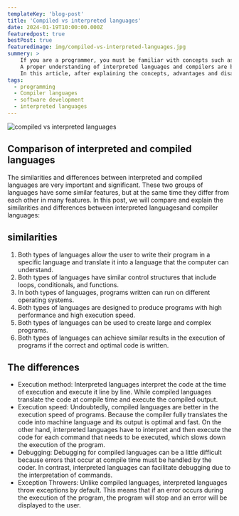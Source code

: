 ```yaml
---
templateKey: 'blog-post'
title: 'Compiled vs interpreted languages'
date: 2024-01-19T10:00:00.000Z
featuredpost: true
bestPost: true
featuredimage: img/compiled-vs-interpreted-languages.jpg
summery: >
    If you are a programmer, you must be familiar with concepts such as "interpreted languages" and "compiler languages".
    A proper understanding of interpreted languages ​​and compilers are both of the most important tools that will come in handy for software development.
    In this article, after explaining the concepts, advantages and disadvantages of compiler and interpreter languages, we compare the two.
tags:
  - programming
  - Compiler languages
  - software development
  - interpreted languages
---
```

![compiled vs interpreted languages](/img/compiler-vs-interpreter.png)
## Comparison of interpreted and compiled languages
The similarities and differences between interpreted and compiled languages ​​are very important and significant.
These two groups of languages ​​have some similar features, but at the same time they differ from each other in many features.
In this post, we will compare and explain the similarities and differences between interpreted languages ​​and compiler languages:

## similarities
1. Both types of languages ​​allow the user to write their program in a specific language and translate it into a language that the computer can understand.
2. Both types of languages ​​have similar control structures that include loops, conditionals, and functions.
3. In both types of languages, programs written can run on different operating systems.
4. Both types of languages ​​are designed to produce programs with high performance and high execution speed.
5. Both types of languages ​​can be used to create large and complex programs.
6. Both types of languages ​​can achieve similar results in the execution of programs if the correct and optimal code is written.

## The differences
* Execution method: Interpreted languages ​​interpret the code at the time of execution and execute it line by line. While compiled languages ​​translate the code at compile time and execute the compiled output.
* Execution speed: Undoubtedly, compiled languages ​​are better in the execution speed of programs. Because the compiler fully translates the code into machine language and its output is optimal and fast. On the other hand, interpreted languages ​​have to interpret and then execute the code for each command that needs to be executed, which slows down the execution of the program.
* Debugging: Debugging for compiled languages ​​can be a little difficult because errors that occur at compile time must be handled by the coder. In contrast, interpreted languages ​​can facilitate debugging due to the interpretation of commands.
* Exception Throwers: Unlike compiled languages, interpreted languages ​​throw exceptions by default. This means that if an error occurs during the execution of the program, the program will stop and an error will be displayed to the user.